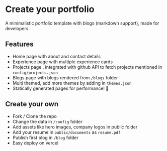 # Create your portfolio

A minimalistic portfolio template with blogs (markdown support), made for developers.

## Features

- Home page with about and contact details
- Experience page with multiple experience cards
- Projects page , integrated with github API to fetch projects mentioned in `config/projects.json`
- Blogs page with blogs rendered from `/blogs` folder
- Multi themed, add more themes by adding in `themes.json`
- Statically generated pages for performance! 🚀

## Create your own

- Fork / Clone the repo
- Change the data in `/config` folder
- Add assets like hero images, company logos in public folder
- Add your resume in `public/documents` as `resume.pdf`
- Publish first blog in `/blog` folder
- Easy deploy on vercel
